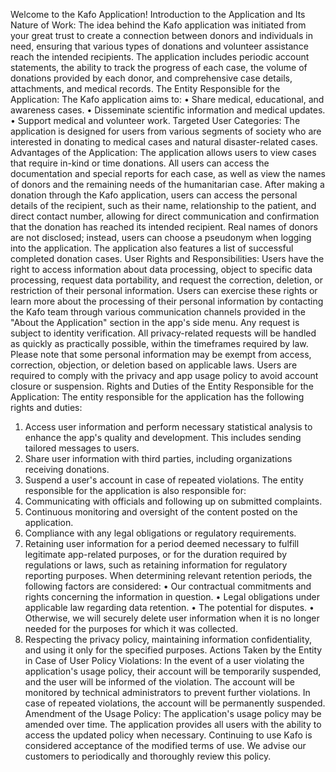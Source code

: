Welcome to the Kafo Application!
Introduction to the Application and Its Nature of Work:
The idea behind the Kafo application was initiated from your great trust to create a connection between donors and individuals in need, ensuring that various types of donations and volunteer assistance reach the intended recipients. The application includes periodic account statements, the ability to track the progress of each case, the volume of donations provided by each donor, and comprehensive case details, attachments, and medical records.
The Entity Responsible for the Application:
The Kafo application aims to:
•	Share medical, educational, and awareness cases.
•	Disseminate scientific information and medical updates.
•	Support medical and volunteer work.
Targeted User Categories:
The application is designed for users from various segments of society who are interested in donating to medical cases and natural disaster-related cases.
Advantages of the Application:
The application allows users to view cases that require in-kind or time donations. All users can access the documentation and special reports for each case, as well as view the names of donors and the remaining needs of the humanitarian case.
After making a donation through the Kafo application, users can access the personal details of the recipient, such as their name, relationship to the patient, and direct contact number, allowing for direct communication and confirmation that the donation has reached its intended recipient. Real names of donors are not disclosed; instead, users can choose a pseudonym when logging into the application.
The application also features a list of successful completed donation cases.
User Rights and Responsibilities:
Users have the right to access information about data processing, object to specific data processing, request data portability, and request the correction, deletion, or restriction of their personal information. Users can exercise these rights or learn more about the processing of their personal information by contacting the Kafo team through various communication channels provided in the "About the Application" section in the app's side menu. Any request is subject to identity verification. All privacy-related requests will be handled as quickly as practically possible, within the timeframes required by law. Please note that some personal information may be exempt from access, correction, objection, or deletion based on applicable laws.
Users are required to comply with the privacy and app usage policy to avoid account closure or suspension.
Rights and Duties of the Entity Responsible for the Application:
The entity responsible for the application has the following rights and duties:
1.	Access user information and perform necessary statistical analysis to enhance the app's quality and development. This includes sending tailored messages to users.
2.	Share user information with third parties, including organizations receiving donations.
3.	Suspend a user's account in case of repeated violations.
The entity responsible for the application is also responsible for:
1.	Communicating with officials and following up on submitted complaints.
2.	Continuous monitoring and oversight of the content posted on the application.
3.	Compliance with any legal obligations or regulatory requirements.
4.	Retaining user information for a period deemed necessary to fulfill legitimate app-related purposes, or for the duration required by regulations or laws, such as retaining information for regulatory reporting purposes. When determining relevant retention periods, the following factors are considered:
•	Our contractual commitments and rights concerning the information in question.
•	Legal obligations under applicable law regarding data retention.
•	The potential for disputes.
•	Otherwise, we will securely delete user information when it is no longer needed for the purposes for which it was collected.
5.	Respecting the privacy policy, maintaining information confidentiality, and using it only for the specified purposes.
Actions Taken by the Entity in Case of User Policy Violations:
In the event of a user violating the application's usage policy, their account will be temporarily suspended, and the user will be informed of the violation. The account will be monitored by technical administrators to prevent further violations. In case of repeated violations, the account will be permanently suspended.
Amendment of the Usage Policy:
The application's usage policy may be amended over time. The application provides all users with the ability to access the updated policy when necessary. Continuing to use Kafo is considered acceptance of the modified terms of use. We advise our customers to periodically and thoroughly review this policy.
